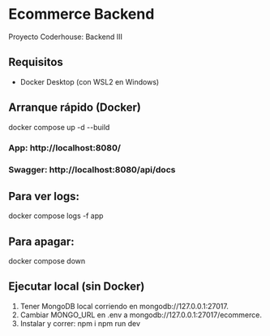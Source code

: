 # Ecommerce Backend

Proyecto Coderhouse: Backend III

## Requisitos
- Docker Desktop (con WSL2 en Windows)

## Arranque rápido (Docker)
docker compose up -d --build
### App:     http://localhost:8080/
### Swagger: http://localhost:8080/api/docs

## Para ver logs:
docker compose logs -f app

## Para apagar:
docker compose down

## Ejecutar local (sin Docker)
1. Tener MongoDB local corriendo en mongodb://127.0.0.1:27017.
2. Cambiar MONGO_URL en .env a mongodb://127.0.0.1:27017/ecommerce.
3. Instalar y correr:
npm i
npm run dev
